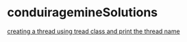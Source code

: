 # conduiragemineSolutions

<a href="https://github.com/smartyjahid/conduiragemineSolutions/tree/main/thread%20class%20ass1">creating a thread using tread class and print the thread name</a>
